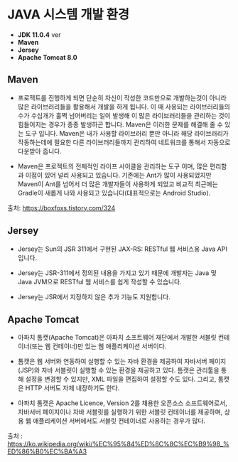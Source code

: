 # JAVA 시스템 개발 환경

- **JDK 11.0.4** ver
- **Maven**
- **Jersey**
- **Apache Tomcat 8.0**

## Maven

- 프로젝트를 진행하게 되면 단순히 자신이 작성한 코드만으로 개발하는것이 아니라 많은 라이브러리들을 활용해서 개발을 하게 됩니다. 이 때 사용되는 라이브러리들의 수가 수십개가 훌쩍 넘어버리는 일이 발생해 이 많은 라이브러리들을 관리하는 것이 힘들어지는 경우가 종종 발생하곤 합니다. Maven은 이러한 문제를 해결해 줄 수 있는 도구 입니다. Maven은 내가 사용할 라이브러리 뿐만 아니라 해당 라이브러리가 작동하는데에 필요한 다른 라이브러리들까지 관리하여 네트워크를 통해서 자동으로 다운받아 줍니다.

- Maven은 프로젝트의 전체적인 라이프 사이클을 관리하는 도구 이며, 많은 편리함과 이점이 있어 널리 사용되고 있습니다. 기존에는 Ant가 많이 사용되었지만 Maven이 Ant를 넘어서 더 많은 개발자들이 사용하게 되었고 비교적 최근에는 Gradle이 새롭게 나와 사용되고 있습니다(대표적으로는 Android Studio).


출처: https://boxfoxs.tistory.com/324

## Jersey

- Jersey는 Sun의 JSR 311에서 구현된 JAX-RS: RESTful 웹 서비스용 Java API입니다. 

- Jersey는 JSR-311에서 정의된 내용을 가지고 있기 때문에 개발자는 Java 및 Java JVM으로 RESTful 웹 서비스를 쉽게 작성할 수 있습니다. 

- Jersey는 JSR에서 지정하지 않은 추가 기능도 지원합니다. 


## Apache Tomcat

- 아파치 톰캣(Apache Tomcat)은 아파치 소프트웨어 재단에서 개발한 서블릿 컨테이너(또는 웹 컨테이너)만 있는 웹 애플리케이션 서버이다.

- 톰캣은 웹 서버와 연동하여 실행할 수 있는 자바 환경을 제공하여 자바서버 페이지(JSP)와 자바 서블릿이 실행할 수 있는 환경을 제공하고 있다. 톰캣은 관리툴을 통해 설정을 변경할 수 있지만, XML 파일을 편집하여 설정할 수도 있다. 그리고, 톰캣은 HTTP 서버도 자체 내장하기도 한다.

- 아파치 톰캣은 Apache Licence, Version 2를 채용한 오픈소스 소프트웨어로서, 자바서버 페이지이나 자바 서블릿를 실행하기 위한 서블릿 컨테이너를 제공하며, 상용 웹 애플리케이션 서버에서도 서블릿 컨테이너로 사용하는 경우가 많다. 

출처 : https://ko.wikipedia.org/wiki/%EC%95%84%ED%8C%8C%EC%B9%98_%ED%86%B0%EC%BA%A3
